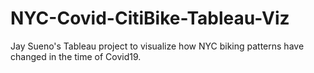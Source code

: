 # NYC-Covid-CitiBike-Tableau-Viz
Jay Sueno's Tableau project to visualize how NYC biking patterns have changed in the time of Covid19.
